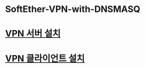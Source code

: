 # SoftEther-VPN-with-DNSMASQ

# [VPN 서버 설치](https://github.com/networknegineeryong/Softether-VPN-With-Dnsmasq/blob/main/1.%20SoftEther%20VPN%20Server%20Install%20guide%20CentOS%207.md)

# [VPN 클라이언트 설치](https://github.com/networknegineeryong/Softether-VPN-With-Dnsmasq/blob/main/1.%20SoftEther%20VPN%20Client%20install%20guide%20Raspberry%20pi.md)
